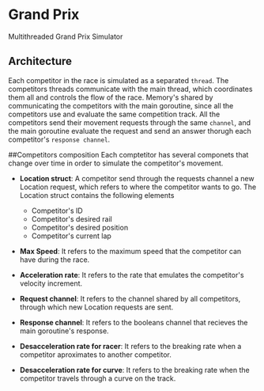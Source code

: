 # Grand Prix

Multithreaded Grand Prix Simulator

## Architecture
Each competitor in the race is simulated as a separated `thread`. The competitors threads communicate with the main thread, which coordinates them all and controls the flow of the race. Memory's shared by communicating the competitors with the main goroutine, since all the competitors use and evaluate the same competition track. All the competitors send their movement requests through the same `channel`, and the main goroutine evaluate the request and send an answer thorugh each competitor's `response channel`. 


##Competitors composition
Each comptetitor has several componets that change over time in order to simulate the competitor's movement.

* **Location struct**: A competitor send through the requests channel a new Location request, which refers to where the competitor wants to go. The Location struct contains the following elements
	* Competitor's ID
	* Competitor's desired rail
	* Competitor's desired position
	* Competitor's current lap

* **Max Speed**: It refers to the maximum speed that the competitor can have during the race.
* **Acceleration rate**: It refers to the rate that emulates the competitor's velocity increment.
* **Request channel**: It refers to the channel shared by all competitors, through which new Location requests are sent.
* **Response channel**: It refers to the booleans channel that recieves the main goroutine's response. 
* **Desacceleration rate for racer**: It refers to the breaking rate when a competitor aproximates to another competitor.
* **Desacceleration rate for curve**: It refers to the breaking rate when the competitor travels through a curve on the track. 
